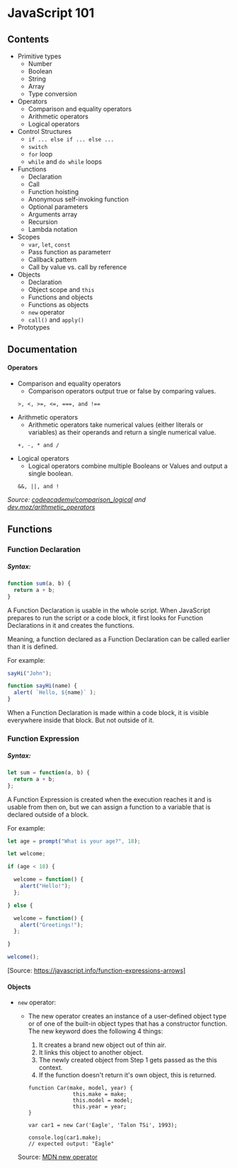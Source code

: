 # JavaScript 101

## Contents
- Primitive types
  - Number
  - Boolean
  - String
  - Array
  - Type conversion
- Operators
  - Comparison and equality operators
  - Arithmetic operators
  - Logical operators
- Control Structures
  - `if ... else if ... else ...`
  - `switch`
  - `for` loop
  - `while` and `do while` loops
- Functions
  - Declaration
  - Call
  - Function hoisting
  - Anonymous self-invoking function
  - Optional parameters
  - Arguments array
  - Recursion
  - Lambda notation
- Scopes
  - `var`, `let`, `const`
  - Pass function as parameterr
  - Callback pattern
  - Call by value vs. call by reference
- Objects
  - Declaration
  - Object scope and `this`
  - Functions and objects
  - Functions as objects
  - `new` operator
  - `call()` and `apply()`
- Prototypes

## Documentation
####  Operators
  - Comparison and equality operators
    - Comparison operators output true or false by comparing values.
    ```
    >, <, >=, <=, ===, and !==
    ```
  - Arithmetic operators
    - Arithmetic operators take numerical values (either literals or variables) as their operands and return a single numerical value.
    ```
    +, -, * and /
    ```
  - Logical operators
    - Logical operators combine multiple Booleans or Values and output a single boolean.
    ```
    &&, ||, and !
    ```
    
  _Source: [codeacademy/comparison_logical](https://www.codecademy.com/articles/fwd-js-comparison-logical) and [dev.moz/arithmetic_operators](https://developer.mozilla.org/en-US/docs/Web/JavaScript/Reference/Operators/Arithmetic_Operators)_

## Functions

### Function Declaration

##### Syntax:
````javascript
function sum(a, b) {
  return a + b;
}
````

A Function Declaration is usable in the whole script.
When JavaScript prepares to run the script or a code block, it first looks for Function Declarations in it and creates the functions.

Meaning, a function declared as a Function Declaration can be called earlier than it is defined.


For example:
```javascript
sayHi("John");

function sayHi(name) {
  alert( `Hello, ${name}` );
}
```
When a Function Declaration is made within a code block, it is visible everywhere inside that block. But not outside of it.

### Function Expression

##### Syntax:

```javascript
let sum = function(a, b) {
  return a + b;
};
```

A Function Expression is created when the execution reaches it and is usable from then on, but we can assign a function to a variable that is declared outside of a block.
 
For example:
````javascript
let age = prompt("What is your age?", 18);

let welcome;

if (age < 18) {

  welcome = function() {
    alert("Hello!");
  };

} else {

  welcome = function() {
    alert("Greetings!");
  };

}

welcome();
````
[Source: https://javascript.info/function-expressions-arrows]

#### Objects
 - `new` operator:
   - The new operator creates an instance of a user-defined object type or of one of the built-in object types that has a constructor function. The new keyword does the following 4 things: 
        1. It creates a brand new object out of thin air.
        2. It links this object to another object.
        3. The newly created object from Step 1 gets passed as the this context.
        4. If the function doesn't return it's own object, this is returned.
        
        ```
        function Car(make, model, year) {
                      this.make = make;
                      this.model = model;
                      this.year = year;
        }
                    
        var car1 = new Car('Eagle', 'Talon TSi', 1993);
           
        console.log(car1.make);
        // expected output: "Eagle"
        ```
         
   Source: [MDN new operator](https://developer.mozilla.org/en-US/docs/Web/JavaScript/Reference/Operators/new)

